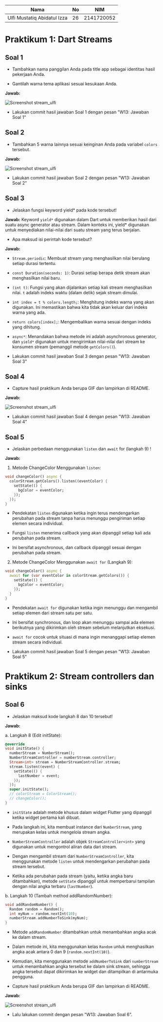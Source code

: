 | Nama                                | No | NIM        |
| ----------------------------------- | -- | ---------- |
| Ulfi Mustatiq Abidatul Izza         | 26 | 2141720052 |

# Praktikum 1: Dart Streams

## **Soal 1**

- Tambahkan nama panggilan Anda pada title app sebagai identitas hasil pekerjaan Anda.

- Gantilah warna tema aplikasi sesuai kesukaan Anda.

**Jawab:**

![Screenshot stream_ulfi](./docs/soal1.png)

- Lakukan commit hasil jawaban Soal 1 dengan pesan "W13: Jawaban Soal 1"

## **Soal 2**

- Tambahkan 5 warna lainnya sesuai keinginan Anda pada variabel `colors` tersebut.

**Jawab:**

![Screenshot stream_ulfi](./docs/soal2.png)

- Lakukan commit hasil jawaban Soal 2 dengan pesan "W13: Jawaban Soal 2"

## **Soal 3**

- Jelaskan fungsi keyword yield* pada kode tersebut!

**Jawab:**
Keyword `yield*` digunakan dalam Dart untuk memberikan hasil dari suatu async generator atau stream. Dalam konteks ini, yield* digunakan untuk menyediakan nilai-nilai dari suatu stream yang terus berjalan.

- Apa maksud isi perintah kode tersebut?

**Jawab:**
- `Stream.periodic`: Membuat stream yang menghasilkan nilai berulang setiap durasi tertentu.
- `const Duration(seconds: 1)`: Durasi setiap berapa detik stream akan menghasilkan nilai baru.
- `(int t)`: Fungsi yang akan dijalankan setiap kali stream menghasilkan nilai. `t` adalah indeks waktu (dalam detik) sejak stream dimulai.
- `int index = t % colors.length;`: Menghitung indeks warna yang akan digunakan. Ini memastikan bahwa kita tidak akan keluar dari indeks warna yang ada.
- `return colors[index];`: Mengembalikan warna sesuai dengan indeks yang dihitung.
- `async*`: Menandakan bahwa metode ini adalah asynchronous generator, dan `yield*` digunakan untuk mengirimkan nilai-nilai dari stream ke konsumen stream (pemanggil metode `getColors()`).

- Lakukan commit hasil jawaban Soal 3 dengan pesan "W13: Jawaban Soal 3"

## **Soal 4**

- Capture hasil praktikum Anda berupa GIF dan lampirkan di README.

**Jawab:**

![Screenshot stream_ulfi](./docs/soal4.gif)

- Lakukan commit hasil jawaban Soal 4 dengan pesan "W13: Jawaban Soal 4"

## **Soal 5**

- Jelaskan perbedaan menggunakan `listen` dan `await` for (langkah 9) !

**Jawab:**

1. Metode ChangeColor Menggunakan `listen`:

```dart
void changeColor() async {
  colorStream.getColors().listen((eventColor) {
    setState(() {
      bgColor = eventColor;
    });
  });
}
```
- Pendekatan `listen` digunakan ketika ingin terus mendengarkan perubahan pada stream tanpa harus menunggu pengiriman setiap elemen secara individual.

- Fungsi `listen` menerima callback yang akan dipanggil setiap kali ada perubahan pada stream.

- Ini bersifat asynchronous, dan callback dipanggil sesuai dengan perubahan pada stream.

2. Metode ChangeColor Menggunakan `await for` (Langkah 9):

```dart
void changeColor() async {
  await for (var eventColor in colorStream.getColors()) {
    setState(() {
      bgColor = eventColor;
    });
  }
}
```
- Pendekatan `await for` digunakan ketika ingin menunggu dan mengambil setiap elemen dari stream satu per satu.

- Ini bersifat synchronous, dan loop akan menunggu sampai ada elemen berikutnya yang dikirimkan oleh stream sebelum melanjutkan eksekusi.

- `await for` cocok untuk situasi di mana ingin menanggapi setiap elemen stream secara individual.

- Lakukan commit hasil jawaban Soal 5 dengan pesan "W13: Jawaban Soal 5"

# Praktikum 2: Stream controllers dan sinks

## **Soal 6**

- Jelaskan maksud kode langkah 8 dan 10 tersebut!

**Jawab:**

a. Langkah 8 (Edit initState):

```dart
@override
void initState() {
  numberStream = NumberStream();
  NumberStreamController = numberStream.controller;
  Stream<int> stream = NumberStreamController.stream;
  stream.listen((event) {
    setState(() {
      lastNumber = event;
    });
  });
  super.initState();
  // colorStream = ColorStream();
  // changeColor();
}
```
- `initState` adalah metode khusus dalam widget Flutter yang dipanggil ketika widget pertama kali dibuat.

- Pada langkah ini, kita membuat instance dari `NumberStream`, yang merupakan kelas untuk mengelola stream angka.

- `NumberStreamController` adalah objek `StreamController<int>` yang digunakan untuk mengontrol aliran data dari stream.

- Dengan mengambil stream dari `NumberStreamController`, kita menggunakan metode `listen` untuk mendengarkan perubahan pada stream tersebut.

- Ketika ada perubahan pada stream (yaitu, ketika angka baru ditambahkan), metode `setState` dipanggil untuk memperbarui tampilan dengan nilai angka terbaru (`lastNumber`).

b. Langkah 10 (Tambah method addRandomNumber):

```dart
void addRandomNumber() {
  Random random = Random();
  int myNum = random.nextInt(10);
  numberStream.addNumberToSink(myNum);
}
```
- Metode `addRandomNumber` ditambahkan untuk menambahkan angka acak ke dalam stream.

- Dalam metode ini, kita menggunakan kelas `Random` untuk menghasilkan angka acak antara 0 dan 9 (`random.nextInt(10)`).

- Kemudian, kita menggunakan metode `addNumberToSink` dari `numberStream` untuk menambahkan angka tersebut ke dalam sink stream, sehingga angka tersebut dapat dikirimkan ke widget dan ditampilkan di antarmuka pengguna.

- Capture hasil praktikum Anda berupa GIF dan lampirkan di README.

**Jawab:**

![Screenshot stream_ulfi](./docs/soal6.gif)

- Lalu lakukan commit dengan pesan "W13: Jawaban Soal 6".

